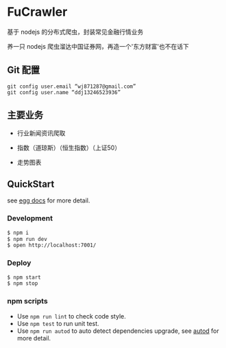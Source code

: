 # FuCrawler

基于 nodejs 的分布式爬虫，封装常见金融行情业务

养一只 nodejs 爬虫溜达中国证券网，再造一个'东方财富'也不在话下

## Git 配置

```git
git config user.email “wj871287@gmail.com”
git config user.name “ddj13246523936”
```

## 主要业务

- 行业新闻资讯爬取

- 指数（道琼斯）（恒生指数）（上证50）

- 走势图表

## QuickStart

<!-- add docs here for user -->

see [egg docs][egg] for more detail.

### Development

```bash
$ npm i
$ npm run dev
$ open http://localhost:7001/
```

### Deploy

```bash
$ npm start
$ npm stop
```

### npm scripts

- Use `npm run lint` to check code style.
- Use `npm test` to run unit test.
- Use `npm run autod` to auto detect dependencies upgrade, see [autod](https://www.npmjs.com/package/autod) for more detail.


[egg]: https://eggjs.org
